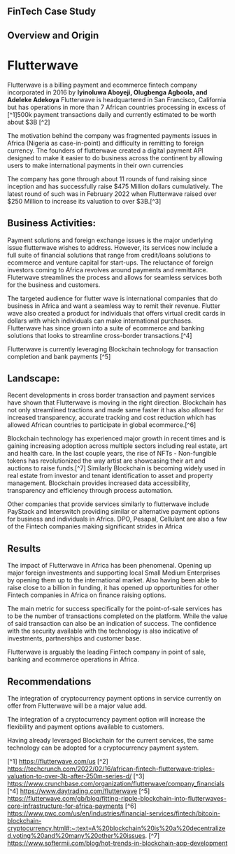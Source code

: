 
## FinTech Case Study

## Overview and Origin

# Flutterwave

Flutterwave is a billing payment and ecommerce fintech company incorporated in 2016 by **Iyinoluwa Aboyeji, Olugbenga Agboola, and Adeleke Adekoya** Flutterwave is headquartered in San Francisco, California but has operations in more than 7 African countries processing in excess of [^1]500k payment transactions daily and currently estimated to be worth about $3B [^2]

The motivation behind the company was fragmented payments issues in Africa (Nigeria as case-in-point) and difficulty in remitting to foreign currency. The founders of flutterwave created a digital payment API designed to make it easier to do business across the continent by allowing users to make international payments in their own currencies 

The company has gone through about 11 rounds of fund raising since inception and has successfully raise $475 Million dollars cumulatively. The latest round of such was in February 2022 when Flutterwave raised over $250 Million to increase its valuation to over $3B.[^3] 

## Business Activities:

Payment solutions and foreign exchange issues is the major underlying issue flutterwave wishes to address. However, its services now include a full suite of financial solutions that range from credit/loans solutions to ecommerce and venture capital for start-ups.  The reluctance of foreign investors coming to Africa revolves around payments and remittance. Fluterwave streamlines the process and allows for seamless services both for the business and customers. 

The targeted audience for flutter wave is international companies that do business in Africa and want a seamless way to remit their revenue. Flutter wave also created a product for individuals that offers virtual credit cards in dollars with which individuals can make international purchases. Flutterwave has since grown into a suite of ecommerce and banking solutions that looks to streamline cross-border transactions.[^4] 

Flutterwave is currently leveraging Blockchain technology for transaction completion and bank payments [^5]

## Landscape:

Recent developments in cross border transaction and payment services have shown that Flutterwave is moving in the right direction. Blockchain has not only streamlined tractions and made same faster it has also allowed for increased transparency, accurate tracking and cost reduction which has allowed African countries to participate in global ecommerce.[^6] 

Blockchain technology has experienced major growth in recent times and is gaining increasing adoption across multiple sectors including real estate, art and health care. In the last couple years, the rise of NFTs - Non-fungible tokens has revolutionized the way artist are showcasing their art and auctions to raise funds.[^7] Similarly Blockchain is becoming widely used in real estate from investor and tenant identification to asset and property management. Blockchain provides increased data accessibility, transparency and efficiency through process automation.

Other companies that provide services similarly to flutterwave include PayStack and Interswitch providing similar or alternative payment options for business and individuals in Africa. DPO, Pesapal, Cellulant are also a few of the Fintech companies making significant strides in Africa


## Results

The impact of Flutterwave in Africa has been phenomenal. Opening up major foreign investments and supporting local Small Medium Enterprises by opening them up to the international market.  Also having been able to raise close to a billion in funding, it has opened up opportunities for other Fintech companies in Africa on finance raising options. 

The main metric for success specifically for the point-of-sale services has to be the number of transactions completed on the platform. While the value of said transaction can also be an indication of success. The confidence with the security available with the technology is also indicative of investments, partnerships and customer base. 

Flutterwave is arguably the leading Fintech company in point of sale, banking and ecommerce operations in Africa. 

## Recommendations

The integration of cryptocurrency payment options in service currently on offer from Flutterwave will be a major value add. 

The integration of a cryptocurrency payment option will increase the flexibility and payment options available to customers. 

Having already leveraged Blockchain for the current services, the same technology can be adopted for a cryptocurrency payment system.

[^1] https://flutterwave.com/us
[^2] https://techcrunch.com/2022/02/16/african-fintech-flutterwave-triples-valuation-to-over-3b-after-250m-series-d/
[^3] https://www.crunchbase.com/organization/flutterwave/company_financials
[^4] https://www.daytrading.com/flutterwave
[^5] https://flutterwave.com/gb/blog/fitting-ripple-blockchain-into-flutterwaves-core-infrastructure-for-africa-payments
[^6] https://www.pwc.com/us/en/industries/financial-services/fintech/bitcoin-blockchain-cryptocurrency.html#:~:text=A%20blockchain%20is%20a%20decentralized,voting%20and%20many%20other%20issues.
[^7] https://www.softermii.com/blog/hot-trends-in-blockchain-app-development

